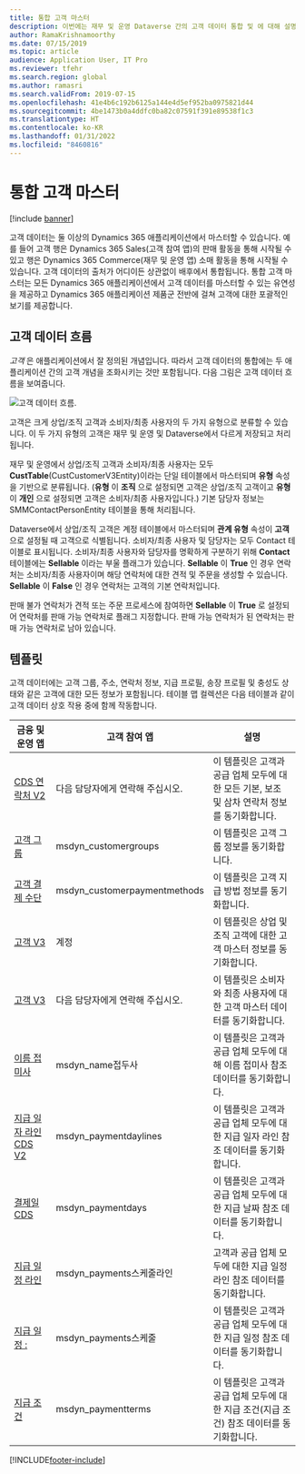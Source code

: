 ```yaml
---
title: 통합 고객 마스터
description: 이번에는 재무 및 운영 Dataverse 간의 고객 데이터 통합 및 에 대해 설명합니다.
author: RamaKrishnamoorthy
ms.date: 07/15/2019
ms.topic: article
audience: Application User, IT Pro
ms.reviewer: tfehr
ms.search.region: global
ms.author: ramasri
ms.search.validFrom: 2019-07-15
ms.openlocfilehash: 41e4b6c192b6125a144e4d5ef952ba0975821d44
ms.sourcegitcommit: 4be1473b0a4ddfc0ba82c07591f391e89538f1c3
ms.translationtype: HT
ms.contentlocale: ko-KR
ms.lasthandoff: 01/31/2022
ms.locfileid: "8460816"
---
```

# <a name="integrated-customer-master"></a>통합 고객 마스터

[!include [banner](../../includes/banner.md)]



고객 데이터는 둘 이상의 Dynamics 365 애플리케이션에서 마스터할 수 있습니다. 예를 들어 고객 행은 Dynamics 365 Sales(고객 참여 앱)의 판매 활동을 통해 시작될 수 있고 행은 Dynamics 365 Commerce(재무 및 운영 앱) 소매 활동을 통해 시작될 수 있습니다. 고객 데이터의 출처가 어디이든 상관없이 배후에서 통합됩니다. 통합 고객 마스터는 모든 Dynamics 365 애플리케이션에서 고객 데이터를 마스터할 수 있는 유연성을 제공하고 Dynamics 365 애플리케이션 제품군 전반에 걸쳐 고객에 대한 포괄적인 보기를 제공합니다.

## <a name="customer-data-flow"></a>고객 데이터 흐름

*고객* 은 애플리케이션에서 잘 정의된 개념입니다. 따라서 고객 데이터의 통합에는 두 애플리케이션 간의 고객 개념을 조화시키는 것만 포함됩니다. 다음 그림은 고객 데이터 흐름을 보여줍니다.

![고객 데이터 흐름.](media/dual-write-customer-data-flow.png)

고객은 크게 상업/조직 고객과 소비자/최종 사용자의 두 가지 유형으로 분류할 수 있습니다. 이 두 가지 유형의 고객은 재무 및 운영 및 Dataverse에서 다르게 저장되고 처리됩니다.

재무 및 운영에서 상업/조직 고객과 소비자/최종 사용자는 모두 **CustTable**(CustCustomerV3Entity)이라는 단일 테이블에서 마스터되며 **유형** 속성을 기반으로 분류됩니다. (**유형** 이 **조직** 으로 설정되면 고객은 상업/조직 고객이고 **유형** 이 **개인** 으로 설정되면 고객은 소비자/최종 사용자입니다.) 기본 담당자 정보는 SMMContactPersonEntity 테이블을 통해 처리됩니다.

Dataverse에서 상업/조직 고객은 계정 테이블에서 마스터되며 **관계 유형** 속성이 **고객** 으로 설정될 때 고객으로 식별됩니다. 소비자/최종 사용자 및 담당자는 모두 Contact 테이블로 표시됩니다. 소비자/최종 사용자와 담당자를 명확하게 구분하기 위해 **Contact** 테이블에는 **Sellable** 이라는 부울 플래그가 있습니다. **Sellable** 이 **True** 인 경우 연락처는 소비자/최종 사용자이며 해당 연락처에 대한 견적 및 주문을 생성할 수 있습니다. **Sellable** 이 **False** 인 경우 연락처는 고객의 기본 연락처입니다.

판매 불가 연락처가 견적 또는 주문 프로세스에 참여하면 **Sellable** 이 **True** 로 설정되어 연락처를 판매 가능 연락처로 플래그 지정합니다. 판매 가능 연락처가 된 연락처는 판매 가능 연락처로 남아 있습니다.

## <a name="templates"></a>템플릿

고객 데이터에는 고객 그룹, 주소, 연락처 정보, 지급 프로필, 송장 프로필 및 충성도 상태와 같은 고객에 대한 모든 정보가 포함됩니다. 테이블 맵 컬렉션은 다음 테이블과 같이 고객 데이터 상호 작용 중에 함께 작동합니다.

금융 및 운영 앱 | 고객 참여 앱         | 설명
----------------------------|---------------------------------|------------
[CDS 연락처 V2](mapping-reference.md#115) | 다음 담당자에게 연락해 주십시오. | 이 템플릿은 고객과 공급 업체 모두에 대한 모든 기본, 보조 및 삼차 연락처 정보를 동기화합니다.
[고객 그룹](mapping-reference.md#126) | msdyn_customergroups | 이 템플릿은 고객 그룹 정보를 동기화합니다.
[고객 결제 수단](mapping-reference.md#127) | msdyn_customerpaymentmethods | 이 템플릿은 고객 지급 방법 정보를 동기화합니다.
[고객 V3](mapping-reference.md#101) | 계정 | 이 템플릿은 상업 및 조직 고객에 대한 고객 마스터 정보를 동기화합니다.
[고객 V3](mapping-reference.md#116) | 다음 담당자에게 연락해 주십시오. | 이 템플릿은 소비자와 최종 사용자에 대한 고객 마스터 데이터를 동기화합니다.
[이름 접미사](mapping-reference.md#155) | msdyn_name접두사 | 이 템플릿은 고객과 공급 업체 모두에 대해 이름 접미사 참조 데이터를 동기화합니다.
[지급 일자 라인 CDS V2](mapping-reference.md#157) | msdyn_paymentdaylines | 이 템플릿은 고객과 공급 업체 모두에 대한 지급 일자 라인 참조 데이터를 동기화합니다.
[결제일 CDS](mapping-reference.md#158) | msdyn_paymentdays | 이 템플릿은 고객과 공급 업체 모두에 대한 지급 날짜 참조 데이터를 동기화합니다.
[지급 일정 라인](mapping-reference.md#159) | msdyn_payments스케줄라인 | 고객과 공급 업체 모두에 대한 지급 일정 라인 참조 데이터를 동기화합니다.
[지급 일정 :](mapping-reference.md#160) | msdyn_payments스케줄 | 이 템플릿은 고객과 공급 업체 모두에 대한 지급 일정 참조 데이터를 동기화합니다.
[지급 조건](mapping-reference.md#161) | msdyn_paymentterms | 이 템플릿은 고객과 공급 업체 모두에 대한 지급 조건(지급 조건) 참조 데이터를 동기화합니다.

[!INCLUDE[footer-include](../../../../includes/footer-banner.md)]
